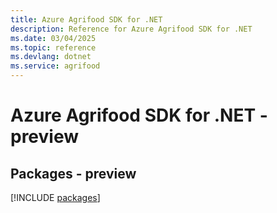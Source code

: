 ```yaml
---
title: Azure Agrifood SDK for .NET
description: Reference for Azure Agrifood SDK for .NET
ms.date: 03/04/2025
ms.topic: reference
ms.devlang: dotnet
ms.service: agrifood
---
```

# Azure Agrifood SDK for .NET - preview
## Packages - preview
[!INCLUDE [packages](agrifood-index.md)]